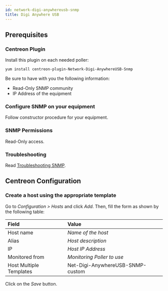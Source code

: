 ```yaml
---
id: network-digi-anywhereusb-snmp
title: Digi Anywhere USB
---
```


## Prerequisites

### Centreon Plugin

Install this plugin on each needed poller:

``` shell
yum install centreon-plugin-Network-Digi-AnywhereUSB-Snmp
```

Be sure to have with you the following information:

- Read-Only SNMP community
- IP Address of the equipment

### Configure SNMP on your equipment

Follow constructor procedure for your equipment.

### SNMP Permissions

Read-Only access.

### Troubleshooting

Read [Troubleshooting
SNMP](../tutorials/troubleshooting-plugins#snmp-checks).

## Centreon Configuration

### Create a host using the appropriate template

Go to *Configuration \> Hosts* and click *Add*. Then, fill the form as shown by
the following table:

| Field                   | Value                            |
| :---------------------- | :------------------------------- |
| Host name               | *Name of the host*               |
| Alias                   | *Host description*               |
| IP                      | *Host IP Address*                |
| Monitored from          | *Monitoring Poller to use*       |
| Host Multiple Templates | Net-Digi-AnywhereUSB-SNMP-custom |

Click on the *Save* button.
